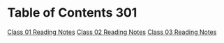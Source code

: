 # Table of Contents 301

[Class 01 Reading Notes](class-01.md)
[Class 02 Reading Notes](class-02.md)
[Class 03 Reading Notes](class-03.md)
